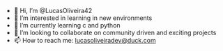 - 👋 Hi, I’m @LucasOliveira42
- 👀 I’m interested in learning in new environments
- 🌱 I’m currently learning c and python
- 💞️ I’m looking to collaborate on community driven and exciting projects
- 📫 How to reach me: lucasoliveiradev@duck.com

<!---
LucasOliveira42/LucasOliveira42 is a ✨ special ✨ repository because he is awsome! *_*
--->
